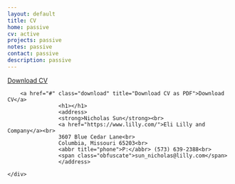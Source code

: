 ```yaml
---
layout: default
title: CV
home: passive
cv: active
projects: passive
notes: passive
contact: passive
description: passive
---
```

<div class="cv">
		<a href="/file/Resume_042921.pdf" class="btn btn-default pull-right" title="Download CV as PDF">Download CV</a>

		<a href="#" class="download" title="Download CV as PDF">Download CV</a>			
					<h1></h1>
					<address>
					<strong>Nicholas Sun</strong><br>
					<a href="https://www.lilly.com/">Eli Lilly and Company</a><br>
					3607 Blue Cedar Lane<br>
					Columbia, Missouri 65203<br>
					<abbr title="phone">P:</abbr> (573) 639-2388<br>
					<span class="obfuscate">sun_nicholas@lilly.com</span>
					</address>

	</div>
